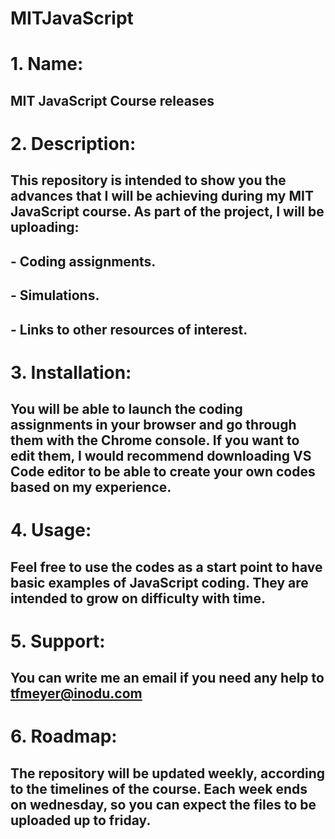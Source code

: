 # MITJavaScript
# 1. Name: 
## MIT JavaScript Course releases  
# 2. Description: 
## This repository is intended to show you the advances that I will be achieving during my MIT JavaScript course. As part of the project, I will be uploading:
## - Coding assignments.
## - Simulations. 
## - Links to other resources of interest.  
# 3. Installation: 
## You will be able to launch the coding assignments in your browser and go through them with the Chrome console. If you want to edit them, I would recommend downloading VS Code editor to be able to create your own codes based on my experience.
# 4. Usage: 
## Feel free to use the codes as a start point to have basic examples of JavaScript coding. They are intended to grow on difficulty with time.
# 5. Support: 
## You can write me an email if you need any help to tfmeyer@inodu.com
# 6. Roadmap: 
## The repository will be updated weekly, according to the timelines of the course. Each week ends on wednesday, so you can expect the files to be uploaded up to friday. 

